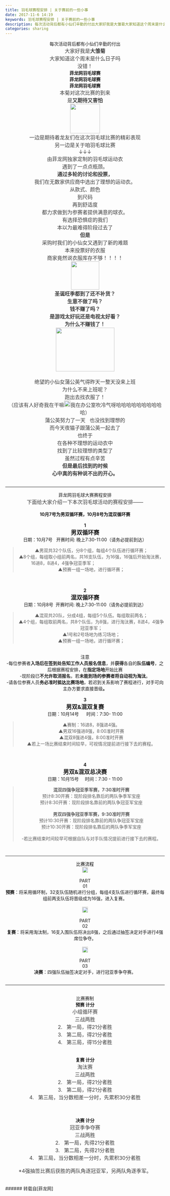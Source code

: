 ```yaml
---
title: 羽毛球赛程安排 | 关于赛前的一些小事
date: 2017-11-6 14:19
keywords: 羽毛球赛程安排 | 关于赛前的一些小事
description: 每次活动背后都有小仙们辛勤的付出大家好我是大雏菊大家知道这个周末是什么日子吗没错！菲龙网羽毛球赛菲龙网羽毛球赛菲龙网羽毛球赛本菊对这次比赛的到来是又期待又害怕一边是期待着龙友们在这次羽毛球比赛的精彩表现另一边是关于咱羽毛球比赛↓↓↓由菲龙网独家定制的羽毛球运动衣遇到了一点点瓶颈。通过多轮的讨论和投票，我们在无数家供应商中选出了理想的运动衣。从款式、颜色到尺码再到舒适度都力求做到为参赛者提供满意的球衣。有选择恐惧症的我们本以为最难得阶段过去了但是采购时我们的小仙女又遇到了新的难题本来投票好的衣服商家竟然说衣服库存不够！！！！圣诞旺季都到了还不补货？生意不做了吗？钱不赚了吗？是游戏太好玩还是电视太好看？为什么不赚钱了！绝望的小仙女蒲公英气得昨天一整天没来上班为什么不来上班呢？跑出去找衣服了！（应该有人好奇我在干嘛我在办公室吹冷气呀哈哈哈哈哈哈哈哈哈哈）蒲公英努力了一天   也没找到理想的而今天夜猫子跟蒲公英一起去了也终于在各种不理想的运动衣中找到了比较理想的类型了虽然过程有点辛苦但是最后找到的时候心中真的有种说不出的开心。菲龙网羽毛球大赛赛程安排下面给大家介绍一下本次羽毛球活动的赛程安排——10月7号为男双循环赛，10月8号为混双循环赛1男双循环赛日期：10月7号   开赛时间: 晚上7:30-11:00（请务必提前到达）▲男双共32个队伍，分8个组，每组4个队伍进行循环赛；▲8个组，每组取小组前两名，共16支队伍，为16强，16强后开始淘汰赛，16进8，8进4，4强争冠亚季军；                                              ▲预赛一组一场地，进行循环赛；2混双循环赛日期：10月8号  开赛时间: 晚上7:30-11:00（请务必提前到达）▲混双共20队，分成4组，每组5个队伍。每组取前两名；▲4个组，每组取前两名，共8个队伍，为8强，进行淘汰赛，8进4，4强争冠亚季军；▲1号和2号场地为练习场地；▲预赛一组一场地，进行循环赛；注意-每位参赛者入场后在签到处告知工作人员报名信息，并获得各自的队伍编号，之后根据赛程安排，在指定场地开始比赛-现阶段已不允许取消报名，若未能到场的参赛者将自动视为淘汰。-请各位参赛人员务必准时抵达比赛场地，若迟到关系影响了赛程进行，对手可向主办方要求直接晋级。3男双&混双复赛日期：10月14号      时间：7:30- 11:00▲赛制：16进8，8强进4强。▲男双16强进8强，8:00准时开赛▲混双8强进4强，8:00准时开赛▲若上一场比赛结束时间较早，可视情况提前进行接下去的赛程。4男双&混双总决赛日期：10月15号     时间：7:30 - 11:00混双四强争冠亚季军赛，7:30准时开赛预计8:30开赛：现阶段排名靠后的两队争季军宝座预计8:30开赛：现阶段排名靠前的两队争冠亚军宝座男双四强争冠亚季军赛，9:30准时开赛预计10:30开赛：现阶段排名靠前的两队争冠亚军宝座预计10:30开赛：现阶段排名靠后的两队争季军宝座-若比赛结束时间较早可根据自队与对手队情况提前进行接下去的赛程。比赛流程PART01预赛：将采用循环制，32支队伍随机进行分组，每组4支队伍进行循环赛，最终每组前两支队伍将晋级成为16强，进入复赛。PART02复赛：将采用淘汰制，16支入围队伍将决出8强，之后通过抽签决定对手进行4强席位争夺。PART03决赛：四强队伍抽签决定对手，进行冠亚季争夺赛。比赛赛制预赛 计分小组循环赛三战两胜2.   第一局，得21分者胜3.   第二局，得21分者胜4.   第三局，得15分者胜复赛 计分淘汰赛 三战两胜2.   第一局，得21分者胜3.   第二局，得21分者胜4.   第三局，当分数相差一分时，先累积30分者胜决赛 计分冠亚季争夺赛三战两胜2.   第一局，先得21分者胜3.   第二局，先得21分者胜4.   第三局，当分数相差一分时，先累积30分者胜 *4强抽签比赛后获胜的两队角逐冠亚军，另两队角逐季军。
categories: sharing
---
```

<td class="t_f" id="postmessage_964829">

<div align="center">每次活动背后都有小仙们辛勤的付出<br/>
<div align="left"><div align="center"><font style="color:rgb(62, 62, 62)"><font face="&amp;quot;"><font style="font-size:16px">大家好我是<strong>大雏菊</strong></font></font></font></div></div><div align="left"><div align="center"><font style="color:rgb(62, 62, 62)"><font face="&amp;quot;"><font style="font-size:16px">大家知道这个周末是什么日子吗<img alt="" border="0" class="zoom" data-cf-modified-818c3b9f38d3c4c60959305f-="" file="https://res.wx.qq.com/mpres/htmledition/images/icon/common/emotion_panel/emoji_wx/2_04.png" id="aimg_Z7HVu" lazyloadthumb="1" onclick="" onmouseover="" src="https://res.wx.qq.com/mpres/htmledition/images/icon/common/emotion_panel/emoji_wx/2_04.png"/></font></font></font></div></div><div align="left"><div align="center"><font style="color:rgb(62, 62, 62)"><font face="&amp;quot;"><font style="font-size:16px"><img alt="" border="0" class="zoom" data-cf-modified-818c3b9f38d3c4c60959305f-="" file="https://res.wx.qq.com/mpres/htmledition/images/icon/common/emotion_panel/emoji_wx/2_06.png" id="aimg_T7np3" lazyloadthumb="1" onclick="" onmouseover="" src="https://res.wx.qq.com/mpres/htmledition/images/icon/common/emotion_panel/emoji_wx/2_06.png"/>没错！</font></font></font></div></div><div align="left"><div align="center"><strong>菲龙网羽毛球赛</strong></div></div><div align="left"><div align="center"><strong>菲龙网羽毛球赛</strong></div></div><div align="left"><div align="center"><strong>菲龙网羽毛球赛</strong></div></div><div align="left"><div align="center"><font style="color:rgb(62, 62, 62)"><font face="&amp;quot;"><font style="font-size:16px">本菊对这次比赛的到来</font></font></font></div></div><div align="left"><div align="center"><font style="color:rgb(62, 62, 62)"><font face="&amp;quot;"><font style="font-size:16px">是<strong>又期待又害怕</strong></font></font></font></div></div><div align="left"><div align="center"><font style="color:rgb(62, 62, 62)"><font face="&amp;quot;"><font style="font-size:16px"><img alt="" border="0" class="zoom" data-cf-modified-818c3b9f38d3c4c60959305f-="" file="https://mmbiz.qpic.cn/mmbiz_jpg/op3B1BX18tKHbRcNl8gq3uJwiaC0672wa1wLIgD0mEtEJFfib54vW7sRhGl6PQjlMQPv5hOOwMMyauuahwdRgPicg/0?wx_fmt=jpeg" height="93" id="aimg_I097S" onclick="" onmouseover="" src="https://mmbiz.qpic.cn/mmbiz_jpg/op3B1BX18tKHbRcNl8gq3uJwiaC0672wa1wLIgD0mEtEJFfib54vW7sRhGl6PQjlMQPv5hOOwMMyauuahwdRgPicg/0?wx_fmt=jpeg" width="94"/></font></font></font></div></div><div align="left"><div align="center"><font style="color:rgb(62, 62, 62)"><font face="&amp;quot;"><font style="font-size:16px">一边是期待着龙友们在这次羽毛球比赛的精彩表现</font></font></font></div></div><div align="left"><div align="center"><font style="color:rgb(62, 62, 62)"><font face="&amp;quot;"><font style="font-size:16px">另一边是关于咱羽毛球比赛</font></font></font></div></div><div align="left"><div align="center"><font style="color:rgb(62, 62, 62)"><font face="&amp;quot;"><font style="font-size:16px">↓↓↓</font></font></font></div></div><div align="left"><div align="center"><font style="color:rgb(62, 62, 62)"><font face="&amp;quot;"><font style="font-size:16px">由菲龙网独家定制的羽毛球运动衣</font></font></font></div></div><div align="left"><div align="center"><font style="color:rgb(62, 62, 62)"><font face="&amp;quot;"><font style="font-size:16px">遇到了一点点瓶颈。</font></font></font></div></div><div align="left"><div align="center"><font style="color:rgb(62, 62, 62)"><font face="&amp;quot;"><font style="font-size:16px"><strong>通过多轮的讨论和投票，</strong></font></font></font></div></div><div align="left"><div align="center"><font style="color:rgb(62, 62, 62)"><font face="&amp;quot;"><font style="font-size:16px">我们在无数家供应商中选出了理想的运动衣。</font></font></font></div></div><div align="left"><div align="center"><font style="color:rgb(62, 62, 62)"><font face="&amp;quot;"><font style="font-size:16px">从款式、颜色</font></font></font></div></div><div align="left"><div align="center"><font style="color:rgb(62, 62, 62)"><font face="&amp;quot;"><font style="font-size:16px">到尺码</font></font></font></div></div><div align="left"><div align="center"><font style="color:rgb(62, 62, 62)"><font face="&amp;quot;"><font style="font-size:16px">再到舒适度</font></font></font></div></div><div align="left"><div align="center"><font style="color:rgb(62, 62, 62)"><font face="&amp;quot;"><font style="font-size:16px">都力求做到为参赛者提供满意的球衣。</font></font></font></div></div><div align="left"><div align="center"><font style="color:rgb(62, 62, 62)"><font face="&amp;quot;"><font style="font-size:16px">有选择恐惧症的我们</font></font></font></div></div><div align="left"><div align="center"><font style="color:rgb(62, 62, 62)"><font face="&amp;quot;"><font style="font-size:16px">本以为最难得阶段过去了</font></font></font></div></div><div align="left"><div align="center"><font style="color:rgb(62, 62, 62)"><font face="&amp;quot;"><font style="font-size:16px"><strong>但是</strong></font></font></font></div></div><div align="left"><div align="center"><font style="color:rgb(62, 62, 62)"><font face="&amp;quot;"><font style="font-size:16px">采购时我们的小仙女又遇到了新的难题</font></font></font></div></div><div align="left"><div align="center"><font style="color:rgb(62, 62, 62)"><font face="&amp;quot;"><font style="font-size:16px">本来投票好的衣服</font></font></font></div></div><div align="left"><div align="center"><font style="color:rgb(62, 62, 62)"><font face="&amp;quot;"><font style="font-size:16px">商家竟然说衣服库存不够！！！！</font></font></font></div></div><div align="left"><div align="center"><font style="color:rgb(62, 62, 62)"><font face="&amp;quot;"><font style="font-size:16px"><img alt="" border="0" class="zoom" data-cf-modified-818c3b9f38d3c4c60959305f-="" file="https://mmbiz.qpic.cn/mmbiz_jpg/op3B1BX18tKHbRcNl8gq3uJwiaC0672wahcJbt4HpKrTZt2hFjO6JhvSiaZ6Dsb4OYzRrUF5RWKOf7AntoXdRyFg/0?wx_fmt=jpeg" height="89" id="aimg_l0zqt" onclick="" onmouseover="" src="https://mmbiz.qpic.cn/mmbiz_jpg/op3B1BX18tKHbRcNl8gq3uJwiaC0672wahcJbt4HpKrTZt2hFjO6JhvSiaZ6Dsb4OYzRrUF5RWKOf7AntoXdRyFg/0?wx_fmt=jpeg" width="89"/></font></font></font></div></div><div align="left"><div align="center"><font style="color:rgb(62, 62, 62)"><font face="&amp;quot;"><font style="font-size:16px"><strong>圣诞旺季都到了还不补货？</strong></font></font></font></div></div><div align="left"><div align="center"><font style="color:rgb(62, 62, 62)"><font face="&amp;quot;"><font style="font-size:16px"><strong>生意不做了吗？</strong></font></font></font></div></div><div align="left"><div align="center"><font style="color:rgb(62, 62, 62)"><font face="&amp;quot;"><font style="font-size:16px"><strong>钱不赚了吗？</strong></font></font></font></div></div><div align="left"><div align="center"><font style="color:rgb(62, 62, 62)"><font face="&amp;quot;"><font style="font-size:16px"><strong>是游戏太好玩还是电视太好看？</strong></font></font></font></div></div><div align="left"><div align="center"><font style="color:rgb(62, 62, 62)"><font face="&amp;quot;"><font style="font-size:16px"><strong>为什么不赚钱了！</strong></font></font></font></div></div><div align="left"><div align="center"><font style="color:rgb(62, 62, 62)"><font face="&amp;quot;"><font style="font-size:16px"><img alt="" border="0" class="zoom" data-cf-modified-818c3b9f38d3c4c60959305f-="" file="https://mmbiz.qpic.cn/mmbiz_jpg/op3B1BX18tKHbRcNl8gq3uJwiaC0672waCutkM7uVgZcshw6KO9SviaiaAZ7XJQlEibYTLE9icK7pA3DT34d9lCGgTQ/0?wx_fmt=jpeg" height="138" id="aimg_KVNFP" onclick="" onmouseover="" src="https://mmbiz.qpic.cn/mmbiz_jpg/op3B1BX18tKHbRcNl8gq3uJwiaC0672waCutkM7uVgZcshw6KO9SviaiaAZ7XJQlEibYTLE9icK7pA3DT34d9lCGgTQ/0?wx_fmt=jpeg" width="185"/></font></font></font></div></div><div align="left"><div align="center"><font style="color:rgb(62, 62, 62)"><font face="&amp;quot;"><font style="font-size:16px"><br/>
</font></font></font></div></div><div align="left"><div align="center"><font style="color:rgb(62, 62, 62)"><font face="&amp;quot;"><font style="font-size:16px">绝望的小仙女蒲公英气得昨天一整天没来上班</font></font></font></div></div><div align="left"><div align="center"><font style="color:rgb(62, 62, 62)"><font face="&amp;quot;"><font style="font-size:16px">为什么不来上班呢？</font></font></font></div></div><div align="left"><div align="center"><font style="color:rgb(62, 62, 62)"><font face="&amp;quot;"><font style="font-size:16px">跑出去找衣服了！</font></font></font></div></div><div align="left"><div align="center"><font style="color:rgb(62, 62, 62)"><font face="&amp;quot;"><font style="font-size:16px">（应该有人好奇我在干嘛<img alt="" border="0" class="zoom" data-cf-modified-818c3b9f38d3c4c60959305f-="" file="https://res.wx.qq.com/mpres/htmledition/images/icon/common/emotion_panel/smiley/smiley_6.png" height="20" id="aimg_s019t" onclick="" onmouseover="" src="https://res.wx.qq.com/mpres/htmledition/images/icon/common/emotion_panel/smiley/smiley_6.png"/>我在办公室吹冷气呀哈哈哈哈哈哈哈哈哈哈）</font></font></font></div></div><div align="left"><div align="center"><font style="color:rgb(62, 62, 62)"><font face="&amp;quot;"><font style="font-size:16px">蒲公英努力了一天   也没找到理想的</font></font></font></div></div><div align="left"><div align="center"><font style="color:rgb(62, 62, 62)"><font face="&amp;quot;"><font style="font-size:16px">而今天夜猫子跟蒲公英一起去了</font></font></font></div></div><div align="left"><div align="center"><font style="color:rgb(62, 62, 62)"><font face="&amp;quot;"><font style="font-size:16px">也终于</font></font></font></div></div><div align="left"><div align="center"><font style="color:rgb(62, 62, 62)"><font face="&amp;quot;"><font style="font-size:16px">在各种不理想的运动衣中</font></font></font></div></div><div align="left"><div align="center"><font style="color:rgb(62, 62, 62)"><font face="&amp;quot;"><font style="font-size:16px">找到了比较理想的类型了</font></font></font></div></div><div align="left"><div align="center"><font style="color:rgb(62, 62, 62)"><font face="&amp;quot;"><font style="font-size:16px">虽然过程有点辛苦</font></font></font></div></div><div align="left"><div align="center"><font style="color:rgb(62, 62, 62)"><font face="&amp;quot;"><font style="font-size:16px"><strong>但是最后找到的时候</strong></font></font></font></div></div><div align="left"><div align="center"><font style="color:rgb(62, 62, 62)"><font face="&amp;quot;"><font style="font-size:16px"><strong>心中真的有种说不出的开心。</strong></font></font></font></div></div><br/>
<hr class="l"/>菲龙网羽毛球大赛赛程安排<br/>
<div align="center"><font style="color:rgb(62, 62, 62)"><font face="&amp;quot;"><font style="font-size:16px">下面给大家介绍一下本次羽毛球活动的赛程安排——</font></font></font></div><br/>
<div align="left"><div align="center"><strong>10月7号为男双循环赛，10月8号为混双循环赛</strong></div></div><br/>
<div align="center"><strong>1</strong></div><div align="center"><font style="font-size:18px"><strong>男双循环赛</strong></font></div><div align="center">日期：10月7号   开赛时间: 晚上7:30-11:00（请务必提前到达）<br/>
</div><blockquote><div align="center">▲男双共32个队伍，分8个组，每组4个队伍进行循环赛；<br/>
</div><div align="center">▲8个组，每组取小组前两名，共16支队伍，为16强，16强后开始淘汰赛，16进8，8进4，4强争冠亚季军；                                              </div><div align="center">▲预赛一组一场地，进行循环赛；</div></blockquote><br/>
<br/>
<div align="center"><strong>2</strong></div><div align="center"><font style="font-size:18px"><strong>混双循环赛</strong></font></div><div align="center">日期：10月8号  开赛时间: 晚上7:30-11:00（请务必提前到达）<br/>
</div><blockquote><div align="center">▲混双共20队，分成4组，每组5个队伍。每组取前两名；</div><div align="center">▲4个组，每组取前两名，共8个队伍，为8强，进行淘汰赛，8进4，4强争冠亚季军；</div><div align="center">▲1号和2号场地为练习场地；</div><div align="center">▲预赛一组一场地，进行循环赛；</div></blockquote><br/>
注意<div align="center">-每位参赛者<strong>入场后在签到处告知工作人员报名信息</strong>，并<strong>获得</strong>各自的<strong>队伍编号</strong>，之后根据赛程安排，在<strong>指定场地</strong>开始比赛</div><div align="center">-现阶段已<strong>不允许取消报名</strong>，若<strong>未能到场的参赛者将自动视为淘汰</strong>。</div><div align="center">-请各位参赛人员<strong>务必准时抵达比赛场地</strong>，若迟到关系影响了赛程进行，对手可向主办方要求直接晋级<strong>。</strong></div><br/>
<div align="center"><strong>3</strong></div><div align="center"><font style="font-size:18px"><strong>男双&amp;混双复赛</strong></font></div><div align="center">日期：10月14号      时间：7:30- 11:00<br/>
</div><blockquote><div align="center">▲赛制：16进8，8强进4强。</div><div align="center">▲男双16强进8强，8:00准时开赛<br/>
</div><div align="center">▲混双8强进4强，8:00准时开赛</div><div align="center">▲若上一场比赛结束时间较早，可视情况提前进行接下去的赛程。</div></blockquote><br/>
<br/>
<div align="center"><strong>4</strong></div><div align="center"><font style="font-size:18px"><strong>男双&amp;混双总决赛</strong></font></div><div align="center">日期：10月15号     时间：7:30 - 11:00<br/>
</div><blockquote><div align="center"><strong>混双四强争冠亚季军赛，7:30准时开赛</strong><br/>
</div><div align="center">预计8:30开赛：现阶段排名靠后的两队争季军宝座</div><div align="center">预计8:30开赛：现阶段排名靠前的两队争冠亚军宝座</div><br/>
<div align="center"><strong>男双四强争冠亚季军赛，9:30准时开赛</strong></div><div align="center">预计10:30开赛：现阶段排名靠前的两队争冠亚军宝座</div><div align="center">预计10:30开赛：现阶段排名靠后的两队争季军宝座</div><br/>
<div align="center">-若比赛结束时间较早可根据自队与对手队情况提前进行接下去的赛程。</div></blockquote><br/>
<hr class="l"/><font style="color:rgb(0, 0, 0)">比赛流程</font><br/>
<div align="center"><img alt="" border="0" class="zoom" data-cf-modified-818c3b9f38d3c4c60959305f-="" file="http://mmbiz.qpic.cn/mmbiz_png/cZV2hRpuAPhicHvvozeRC0LSWywSI8rrwHick8iavkxaH5VgCecInCBQ6lMtqCQ9fvCLicXs4icIp0sLqIlgviazDydw/640.png?" height="18" id="aimg_j8xx4" onclick="" onmouseover="" src="http://mmbiz.qpic.cn/mmbiz_png/cZV2hRpuAPhicHvvozeRC0LSWywSI8rrwHick8iavkxaH5VgCecInCBQ6lMtqCQ9fvCLicXs4icIp0sLqIlgviazDydw/640.png?"/></div><br/>
<div align="center">PART</div><div align="center">01</div><div align="center"><strong>预赛</strong>：将采用循环制，32支队伍随机进行分组，每组4支队伍进行循环赛，最终每组前两支队伍将晋级成为16强，进入复赛。</div><br/>
<div align="center"><img alt="" border="0" class="zoom" data-cf-modified-818c3b9f38d3c4c60959305f-="" file="http://mmbiz.qpic.cn/mmbiz_png/cZV2hRpuAPhicHvvozeRC0LSWywSI8rrwHick8iavkxaH5VgCecInCBQ6lMtqCQ9fvCLicXs4icIp0sLqIlgviazDydw/640.png?" height="18" id="aimg_McS4P" onclick="" onmouseover="" src="http://mmbiz.qpic.cn/mmbiz_png/cZV2hRpuAPhicHvvozeRC0LSWywSI8rrwHick8iavkxaH5VgCecInCBQ6lMtqCQ9fvCLicXs4icIp0sLqIlgviazDydw/640.png?"/></div><br/>
<div align="center">PART</div><div align="center">02</div><div align="center"><strong>复赛</strong>：将采用淘汰制，16支入围队伍将决出8强，之后通过抽签决定对手进行4强席位争夺。</div><br/>
<div align="center"><img alt="" border="0" class="zoom" data-cf-modified-818c3b9f38d3c4c60959305f-="" file="http://mmbiz.qpic.cn/mmbiz_png/cZV2hRpuAPhicHvvozeRC0LSWywSI8rrwHick8iavkxaH5VgCecInCBQ6lMtqCQ9fvCLicXs4icIp0sLqIlgviazDydw/640.png?" height="18" id="aimg_Tn3FA" onclick="" onmouseover="" src="http://mmbiz.qpic.cn/mmbiz_png/cZV2hRpuAPhicHvvozeRC0LSWywSI8rrwHick8iavkxaH5VgCecInCBQ6lMtqCQ9fvCLicXs4icIp0sLqIlgviazDydw/640.png?"/></div><br/>
<div align="center">PART</div><div align="center">03</div><div align="center"><strong>决赛</strong>：四强队伍抽签决定对手，进行冠亚季争夺赛。</div><br/>
<hr class="l"/><br/>
比赛赛制<br/>
<div align="center"><strong>预赛 计分</strong></div><div align="left"><div align="center"><font style="color:rgb(62, 62, 62)"><font face="&amp;quot;"><font style="font-size:16px">小组循环赛</font></font></font></div></div><div align="center"><font style="color:rgb(62, 62, 62)"><font face="&amp;quot;"><font style="font-size:16px">三战两胜</font></font></font></div><div align="center"><font style="color:rgb(62, 62, 62)"><font face="&amp;quot;"><font style="font-size:16px">2.   第一局，得21分者胜</font></font></font></div><div align="center"><font style="color:rgb(62, 62, 62)"><font face="&amp;quot;"><font style="font-size:16px">3.   第二局，得21分者胜</font></font></font></div><div align="center"><font style="color:rgb(62, 62, 62)"><font face="&amp;quot;"><font style="font-size:16px">4.   第三局，得15分者胜</font></font></font></div><br/>
<br/>
<div align="center"><strong>复赛 计分</strong></div><div align="left"><div align="center"><font style="color:rgb(62, 62, 62)"><font face="&amp;quot;"><font style="font-size:16px">淘汰赛</font></font></font></div></div><div align="center"><font style="color:rgb(62, 62, 62)"><font face="&amp;quot;"><font style="font-size:16px"> 三战两胜</font></font></font></div><div align="center"><font style="color:rgb(62, 62, 62)"><font face="&amp;quot;"><font style="font-size:16px">2.   第一局，得21分者胜</font></font></font></div><div align="center"><font style="color:rgb(62, 62, 62)"><font face="&amp;quot;"><font style="font-size:16px">3.   第二局，得21分者胜</font></font></font></div><div align="center"><font style="color:rgb(62, 62, 62)"><font face="&amp;quot;"><font style="font-size:16px">4.   第三局，当分数相差一分时，先累积30分者胜</font></font></font></div><br/>
<br/>
<br/>
<div align="center"><strong>决赛 计分</strong></div><div align="left"><div align="center"><font style="color:rgb(62, 62, 62)"><font face="&amp;quot;"><font style="font-size:16px">冠亚季争夺赛</font></font></font></div></div><div align="center"><font style="color:rgb(62, 62, 62)"><font face="&amp;quot;"><font style="font-size:16px">三战两胜</font></font></font></div><div align="center"><font style="color:rgb(62, 62, 62)"><font face="&amp;quot;"><font style="font-size:16px">2.   第一局，先得21分者胜</font></font></font></div><div align="center"><font style="color:rgb(62, 62, 62)"><font face="&amp;quot;"><font style="font-size:16px">3.   第二局，先得21分者胜</font></font></font></div><div align="center"><font style="color:rgb(62, 62, 62)"><font face="&amp;quot;"><font style="font-size:16px">4.   第三局，当分数相差一分时，先累积30分者胜</font></font></font></div><br/>
<div align="center"><font style="color:rgb(62, 62, 62)"><font face="&amp;quot;"><font style="font-size:16px"> *4强抽签比赛后获胜的两队角逐冠亚军，另两队角逐季军。</font></font></font></div></div><br/>
<br/>
</td>
###### 转载自[菲龙网]